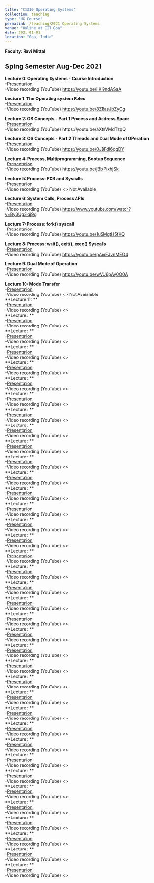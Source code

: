```yaml
---
title: "CS310 Operating Systems"
collection: teaching
type: "UG Course"
permalink: /teaching/2021 Operating Systems
venue: "Online at IIT Goa"
date: 2021-01-01
location: "Goa, India"
---
```

**Faculty: Ravi Mittal**

## Sping Semester Aug-Dec 2021

**Lecture 0: Operating Systems - Course Introduction**   
    -[Presentation](https://github.com/drravimittal/Operating-Systems-2021/blob/main/CS310%20Lecture%200%20OS%20Course%20Introduction%20.pptx)    
    -Video recording (YouTube) <https://youtu.be/lIKl9ndASaA>    

**Lecture 1: The Operating system Roles**   
    -[Presentation](https://github.com/drravimittal/Operating-Systems-2021/blob/main/CS310%20Lecture%201%20Operating%20System%20Roles.pptx)    
    -Video recording (YouTube) <https://youtu.be/8ZRasJbZyCg>    

**Lecture 2: OS Concepts - Part 1 Process and Address Space**   
    -[Presentation](https://github.com/drravimittal/Operating-Systems-2021/blob/main/CS310%20Lecture%202%20OS%20Concepts%20-%20Part%201%20Process%2C%20Address%20Space.pptx)    
    -Video recording (YouTube) <https://youtu.be/aXtnVMdTzgQ>    

**Lecture 3: OS Concepts - Part 2 Threads and Dual Mode of OPeration**   
    -[Presentation](https://github.com/drravimittal/Operating-Systems-2021/blob/main/CS310%20Lecture%203%20%20OS%20concepts%20-%20Part%202.pptx)    
    -Video recording (YouTube) <https://youtu.be/0JBFdl6qqDY>    

**Lecture 4: Process, Multiprogramming, Bootup Sequence**   
    -[Presentation](https://github.com/drravimittal/Operating-Systems-2021/blob/main/CS310%20Lecture%204%20Process%20Multiprogramming%2C%20Bootup%20sequence.pptx)    
    -Video recording (YouTube) <https://youtu.be/jBbiPixhjSk>    

**Lecture 5: Process: PCB and Syscalls**   
    -[Presentation](https://github.com/drravimittal/Operating-Systems-2021/blob/main/CS310%20Lecture%205%20Process%20-%20PCB%2C%20Sys%20calls.pptx)    
    -Video recording (YouTube) <> Not Available   

**Lecture 6: System Calls, Process APIs**   
    -[Presentation](https://github.com/drravimittal/Operating-Systems-2021/blob/main/CS310%20Lecture%206%20System%20Calls%20Process%20APIs.pptx)    
    -Video recording (YouTube) <https://www.youtube.com/watch?v=By3Ug3iqj9g>    

**Lecture 7: Process: fork() syscall**   
    -[Presentation](https://github.com/drravimittal/Operating-Systems-2021/blob/main/CS310%20Lecture%207%20Process%20fork%20system%20call%20.pptx)    
    -Video recording (YouTube) <https://youtu.be/1uSMgtH5fKQ>    

**Lecture 8: Process: wait(), exit(), exec() Syscalls**   
    -[Presentation](https://github.com/drravimittal/Operating-Systems-2021/blob/main/CS310%20Lecture%208%20Process%20Syscalls%20wait%2C%20exit%2C%20exec.pptx)    
    -Video recording (YouTube) <https://youtu.be/pAmEJynMEO4>    

**Lecture 9: Dual Mode of Operation**   
    -[Presentation](https://github.com/drravimittal/Operating-Systems-2021/blob/main/CS310%20Lecture%209%20Dual%20Mode%20of%20Operation%20-%201.pptx)    
    -Video recording (YouTube) <https://youtu.be/wVU6pAy0Q0A>    

**Lecture 10: Mode Transfer**   
    -[Presentation](https://github.com/drravimittal/Operating-Systems-2021/blob/main/CS310%20Lecture%2010%20%20Mode%20Transfers.pptx)    
    -Video recording (YouTube) <> Not Avaialable   
**Lecture 11: **   
    -[Presentation]()    
    -Video recording (YouTube) <>    
**Lecture : **   
    -[Presentation]()    
    -Video recording (YouTube) <>    
**Lecture : **   
    -[Presentation]()    
    -Video recording (YouTube) <>    
**Lecture : **   
    -[Presentation]()    
    -Video recording (YouTube) <>    
**Lecture : **   
    -[Presentation]()    
    -Video recording (YouTube) <>    
**Lecture : **   
    -[Presentation]()    
    -Video recording (YouTube) <>    
**Lecture : **   
    -[Presentation]()    
    -Video recording (YouTube) <>    
**Lecture : **   
    -[Presentation]()    
    -Video recording (YouTube) <>    
**Lecture : **   
    -[Presentation]()    
    -Video recording (YouTube) <>    
**Lecture : **   
    -[Presentation]()    
    -Video recording (YouTube) <>    
**Lecture : **   
    -[Presentation]()    
    -Video recording (YouTube) <>    
**Lecture : **   
    -[Presentation]()    
    -Video recording (YouTube) <>    
**Lecture : **   
    -[Presentation]()    
    -Video recording (YouTube) <>    
**Lecture : **   
    -[Presentation]()    
    -Video recording (YouTube) <>    
**Lecture : **   
    -[Presentation]()    
    -Video recording (YouTube) <>    
**Lecture : **   
    -[Presentation]()    
    -Video recording (YouTube) <>    
**Lecture : **   
    -[Presentation]()    
    -Video recording (YouTube) <>    
**Lecture : **   
    -[Presentation]()    
    -Video recording (YouTube) <>    
**Lecture : **   
    -[Presentation]()    
    -Video recording (YouTube) <>    
**Lecture : **   
    -[Presentation]()    
    -Video recording (YouTube) <>    
**Lecture : **   
    -[Presentation]()    
    -Video recording (YouTube) <>    
**Lecture : **   
    -[Presentation]()    
    -Video recording (YouTube) <>    
**Lecture : **   
    -[Presentation]()    
    -Video recording (YouTube) <>    
**Lecture : **   
    -[Presentation]()    
    -Video recording (YouTube) <>    
**Lecture : **   
    -[Presentation]()    
    -Video recording (YouTube) <>    
**Lecture : **   
    -[Presentation]()    
    -Video recording (YouTube) <>    
**Lecture : **   
    -[Presentation]()    
    -Video recording (YouTube) <>    
**Lecture : **   
    -[Presentation]()    
    -Video recording (YouTube) <>    
**Lecture : **   
    -[Presentation]()    
    -Video recording (YouTube) <>    
**Lecture : **   
    -[Presentation]()    
    -Video recording (YouTube) <>    
**Lecture : **   
    -[Presentation]()    
    -Video recording (YouTube) <>    
**Lecture : **   
    -[Presentation]()    
    -Video recording (YouTube) <>    
**Lecture : **   
    -[Presentation]()    
    -Video recording (YouTube) <>    
**Lecture : **   
    -[Presentation]()    
    -Video recording (YouTube) <>    
**Lecture : **   
    -[Presentation]()    
    -Video recording (YouTube) <>    
**Lecture : **   
    -[Presentation]()    
    -Video recording (YouTube) <>    
**Lecture : **   
    -[Presentation]()    
    -Video recording (YouTube) <>    
